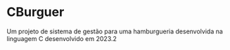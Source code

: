 # CBurguer
Um projeto de sistema de gestão para uma hamburgueria desenvolvida na linguagem C desenvolvido em 2023.2
